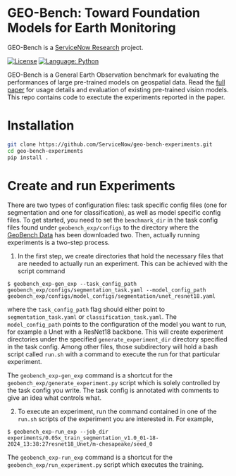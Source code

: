 # GEO-Bench: Toward Foundation Models for Earth Monitoring

GEO-Bench is a [ServiceNow Research](https://www.servicenow.com/research) project. 

[![License](https://img.shields.io/badge/License-Apache%202.0-blue.svg)](https://opensource.org/licenses/Apache-2.0)
[![Language: Python](https://img.shields.io/badge/language-Python%203.9%2B-green?logo=python&logoColor=green)](https://www.python.org)

GEO-Bench is a General Earth Observation benchmark for evaluating the performances of large pre-trained models on geospatial data. Read the [full paper](https://arxiv.org/abs/2306.03831) for usage details and evaluation of existing pre-trained vision models. This repo contains code to exectute the experiments reported in the paper.

# Installation


```bash
git clone https://github.com/ServiceNow/geo-bench-experiments.git
cd geo-bench-experiments
pip install .
```

# Create and run Experiments

There are two types of configuration files: task specific config files (one for segmentation and one for classification), as well as model specific config files. To get started, you need to set the `benchmark_dir` in the task config files found under `geobench_exp/configs` to the directory where the [GeoBench Data](https://github.com/ServiceNow/geo-bench) has been downloaded two. Then, actually running experiments is a two-step process.

1. In the first step, we create directories that hold the necessary files that are needed to actually run an experiment. This can be achieved with the script command

```console
$ geobench_exp-gen_exp --task_config_path geobench_exp/configs/segmentation_task.yaml --model_config_path geobench_exp/configs/model_configs/segmentation/unet_resnet18.yaml
```

where the `task_config_path` flag should either point to `segmentation_task.yaml` or `classification_task.yaml`. The `model_config_path` points to the configuration of the model you want to run, for example a Unet with a ResNet18 backbone. This will create experiment directories under the specified `generate_experiment_dir` directory specified in the task config. Among other files, those subdirectory will hold a bash script called `run.sh` with a command to execute the run for that particular experiment.

The `geobench_exp-gen_exp` command is a shortcut for the `geobench_exp/generate_experiment.py` script which is solely controlled by the task config you write. The task config is annotated with comments to give an idea what controls what.

2. To execute an experiment, run the command contained in one of the `run.sh` scripts of the experiment you are interested in. For example,

```console
$ geobench_exp-run_exp --job_dir experiments/0.05x_train_segmentation_v1.0_01-18-2024_13:38:27resnet18_Unet/m-chesapeake/seed_0
```

The `geobench_exp-run_exp` command is a shortcut for the `geobench_exp/run_experiment.py` script which executes the training.

